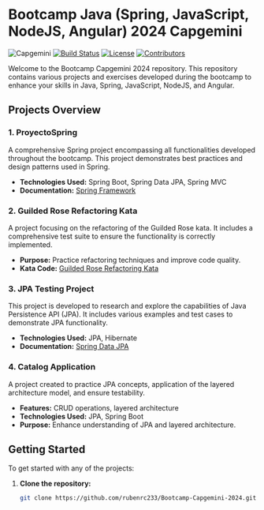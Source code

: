 # Bootcamp Java (Spring, JavaScript, NodeJS, Angular) 2024 Capgemini
![Capgemini](https://www.capgemini.com/wp-content/themes/capgemini2020/assets/images/logo.svg)
[![Build Status](https://img.shields.io/github/actions/workflow/status/rubenrc233/Bootcamp-Capgemini-2024/ci.yml?branch=main)](https://github.com/rubenrc233/Bootcamp-Capgemini-2024/actions)
[![License](https://img.shields.io/github/license/rubenrc233/Bootcamp-Capgemini-2024)](LICENSE)
[![Contributors](https://img.shields.io/github/contributors/rubenrc233/Bootcamp-Capgemini-2024)](https://github.com/rubenrc233/Bootcamp-Capgemini-2024/graphs/contributors)

Welcome to the Bootcamp Capgemini 2024 repository. This repository contains various projects and exercises developed during the bootcamp to enhance your skills in Java, Spring, JavaScript, NodeJS, and Angular.

## Projects Overview

### 1. ProyectoSpring
A comprehensive Spring project encompassing all functionalities developed throughout the bootcamp. This project demonstrates best practices and design patterns used in Spring.

- **Technologies Used:** Spring Boot, Spring Data JPA, Spring MVC
- **Documentation:** [Spring Framework](https://spring.io/)

### 2. Guilded Rose Refactoring Kata
A project focusing on the refactoring of the Guilded Rose kata. It includes a comprehensive test suite to ensure the functionality is correctly implemented.

- **Purpose:** Practice refactoring techniques and improve code quality.
- **Kata Code:** [Guilded Rose Refactoring Kata](https://github.com/emilybache/GildedRose-Refactoring-Kata)

### 3. JPA Testing Project
This project is developed to research and explore the capabilities of Java Persistence API (JPA). It includes various examples and test cases to demonstrate JPA functionality.

- **Technologies Used:** JPA, Hibernate
- **Documentation:** [Spring Data JPA](https://spring.io/projects/spring-data-jpa)

### 4. Catalog Application
A project created to practice JPA concepts, application of the layered architecture model, and ensure testability.

- **Features:** CRUD operations, layered architecture
- **Technologies Used:** JPA, Spring Boot
- **Purpose:** Enhance understanding of JPA and layered architecture.

## Getting Started

To get started with any of the projects:

1. **Clone the repository:**
   ```sh
   git clone https://github.com/rubenrc233/Bootcamp-Capgemini-2024.git
